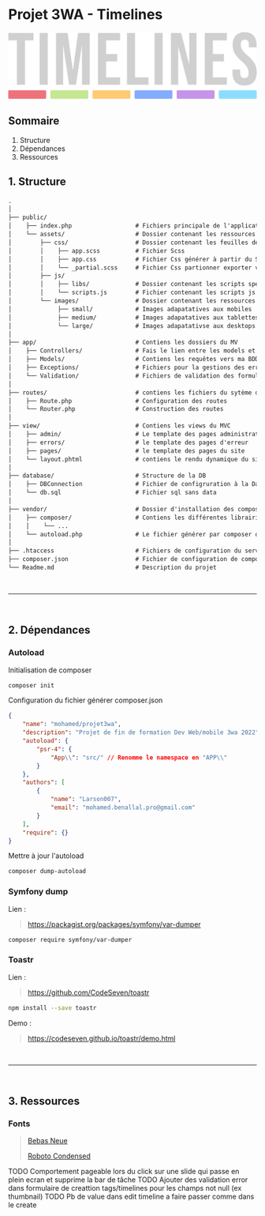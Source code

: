 # Projet 3WA - Timelines

![Timelines](public/assets/images/logo.svg "logo Timelines")

## Sommaire

1. Structure
2. Dépendances
3. Ressources

## 1. Structure

````md
.
│
├── public/
│    ├── index.php                  # Fichiers principale de l'application qui gère les routes et le rendu
│    └── assets/                    # Dossier contenant les ressources Css/Js/images
│        ├── css/                   # Dossier contenant les feuilles de styles
│        │    ├── app.scss          # Fichier Scss
│        │    ├── app.css           # Fichier Css générer à partir du Scss
│        │    └── _partial.scss     # Fichier Css partionner exporter vers app.scss
│        ├── js/
│        │    ├── libs/             # Dossier contenant les scripts spécifiques exporté vers scripts.js
│        │    └── scripts.js        # Fichier contenant les scripts js principaux
│        └── images/                # Dossier contenant les ressources images/SVG/logo...
│             ├── small/            # Images adapatatives aux mobiles
│             ├── medium/           # Images adapatatives aux tablettes
│             └── large/            # Images adapatativse aux desktops
│
├── app/                            # Contiens les dossiers du MV
│    ├── Controllers/               # Fais le lien entre les models et le view
│    ├── Models/                    # Contiens les requêtes vers ma BDD
│    ├── Exceptions/                # Fichiers pour la gestions des erreur PHP
│    └── Validation/                # Fichiers de validation des formulaires PHP
│
├── routes/                         # contiens les fichiers du sytème de routes
│    ├── Route.php                  # Configuration des routes
│    └── Router.php                 # Construction des routes
│
├── view/                           # Contiens les views du MVC
│    ├── admin/                     # Le template des pages administrateur
│    ├── errors/                    # le template des pages d'erreur
│    ├── pages/                     # le template des pages du site
│    └── layout.phtml               # contiens le rendu dynamique du site (header/footer)
│
├── database/                       # Structure de la DB
│    ├── DBConnection               # Fichier de configruration à la Database
│    └── db.sql                     # Fichier sql sans data
│
├── vendor/                         # Dossier d'installation des composents de composer
│    ├── composer/                  # Contiens les différentes librairies intallé via composer
│    │    └── ...
│    └── autoload.php               # Le fichier générer par composer qui gére l'autoload
│
├── .htaccess                       # Fichiers de configuration du serveurs HTTP Apache
├── composer.json                   # Fichier de configuration de composer
└── Readme.md                       # Description du projet
````

&nbsp;

---

&nbsp;

## 2. Dépendances

### Autoload

Initialisation de composer

````bash
composer init
````

Configuration du fichier générer composer.json

````json
{
    "name": "mohamed/projet3wa",
    "description": "Projet de fin de formation Dev Web/mobile 3wa 2022",
    "autoload": {
        "psr-4": {
            "App\\": "src/" // Renomme le namespace en "APP\\"
        }
    },
    "authors": [
        {
            "name": "Larson007",
            "email": "mohamed.benallal.pro@gmail.com"
        }
    ],
    "require": {}
}
````

Mettre à jour l'autoload

````bash
composer dump-autoload
````

### Symfony dump

Lien :
> <https://packagist.org/packages/symfony/var-dumper>

````bash
composer require symfony/var-dumper
````

### Toastr

Lien :
> <https://github.com/CodeSeven/toastr>

````bash
npm install --save toastr
````

Demo :
> <https://codeseven.github.io/toastr/demo.html>

&nbsp;

---

&nbsp;

## 3. Ressources

### Fonts

> [Bebas Neue](https://fonts.google.com/specimen/Bebas+Neue?query=bebas#standard-styles)
>
> [Roboto Condensed](https://fonts.google.com/specimen/Roboto+Condensed?query=roboto+conden)

TODO Comportement pageable lors du click sur une slide qui passe en plein ecran et supprime la bar de tâche
TODO Ajouter des validation error dans formulaire de creattion tags/timelines pour les champs not null (ex thumbnail)
TODO Pb de value dans edit timeline a faire passer comme dans le create
